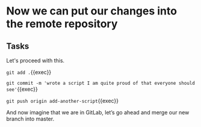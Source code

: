 # Now we can put our changes into the remote repository

## Tasks

Let's proceed with this.  

`git add .`{{exec}}  

`git commit -m 'wrote a script I am quite proud of that everyone should see'`{{exec}}  

`git push origin add-another-script`{{exec}}  

And now imagine that we are in GitLab, let’s go ahead and merge our new branch into master.  
